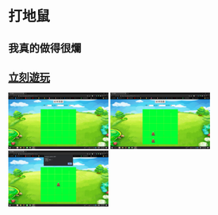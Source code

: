 # 打地鼠
## 我真的做得很爛
## [立刻遊玩](https://github.com/hsiungyuu/Web-Design.git)

<img src="png/開始畫面.png" style="width: 40%">
<img src="png/遊戲中.png" style="width: 40%">
<img src="png/結束.png" style="width: 40%">
